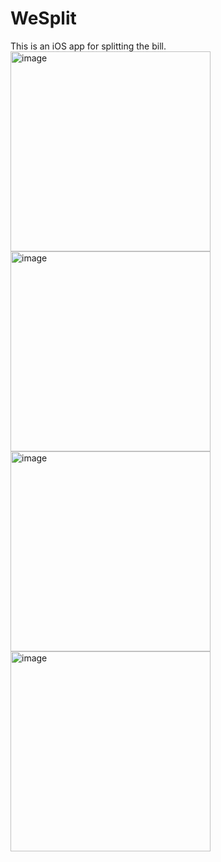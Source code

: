 # WeSplit
This is an iOS app for splitting the bill.
<br/>
<img width="320" alt="image" src="https://github.com/user-attachments/assets/d04965cf-4522-41dd-bc29-878f9f4c006b" />
<img width="320" alt="image" src="https://github.com/user-attachments/assets/cd6f424f-e67d-4510-a362-8014166ebd50" />
<img width="320" alt="image" src="https://github.com/user-attachments/assets/c3cbf745-348e-4ce5-8ad7-066f52312d80" />
<img width="320" alt="image" src="https://github.com/user-attachments/assets/ed07b57f-dab2-4a5b-925a-eccbfd4079bb" />



